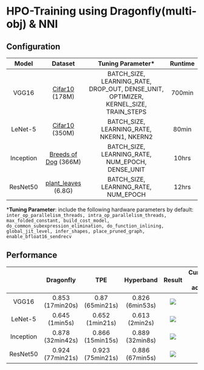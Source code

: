 # HPO-Training using Dragonfly(multi-obj) & NNI

## Configuration

|   Model   |                           Dataset                            |                      Tuning Parameter*                       | Runtime |
| :-------: | :----------------------------------------------------------: | :----------------------------------------------------------: | :-----: |
|   VGG16   | [Cifar10](https://www.tensorflow.org/api_docs/python/tf/keras/datasets/cifar10) (178M) | BATCH_SIZE, LEARNING_RATE, DROP_OUT, DENSE_UNIT, OPTIMIZER, KERNEL_SIZE, TRAIN_STEPS | 700min  |
|  LeNet-5  | [Cifar10 ](https://www.cs.toronto.edu/~kriz/cifar.html)(350M) |          BATCH_SIZE, LEARNING_RATE, NKERN1, NKERN2           |  80min  |
| Inception | [Breeds of Dog](https://www.kaggle.com/careyai/inceptionv3-full-pretrained-model-instructions/data?select=train) (366M) |       BATCH_SIZE, LEARNING_RATE, NUM_EPOCH, DENSE_UNIT       |  10hrs  |
| ResNet50  | [plant_leaves](https://www.tensorflow.org/datasets/catalog/plant_leaves) (6.8G) |             BATCH_SIZE, LEARNING_RATE, NUM_EPOCH             |  12hrs  |

***Tuning Parameter**: include the following hardware parameters by default: ``inter_op_parallelism_threads, intra_op_parallelism_threads, max_folded_constant, build_cost_model, do_common_subexpression_elimination, do_function_inlining, global_jit_level, infer_shapes, place_pruned_graph, enable_bfloat16_sendrecv``

## Performance

|           |    Dragonfly     |       TPE        |    Hyperband    |                            Result                            |                   Cumulative Best accuracy                   |
| :-------: | :--------------: | :--------------: | :-------------: | :----------------------------------------------------------: | :----------------------------------------------------------: |
|   VGG16   | 0.853 (17min20s) | 0.87 (65min21s)  | 0.826 (6min53s) | ![](https://lh3.googleusercontent.com/-rBBWlBI47ZE/XvMsgNYl7FI/AAAAAAAAAPQ/qQglaGHuxK8H3yBPfsjYLQ8byfXVGvA9QCK8BGAsYHg/s512/2020-06-24.png) | ![](https://lh3.googleusercontent.com/-dnw077p5pCM/Xu8QbwcV73I/AAAAAAAAANk/8W2gsUGNMBYmYmCcBnyPoU6itFGdVjLFgCK8BGAsYHg/s512/2020-06-21.png) |
|  LeNet-5  |  0.645 (1min5s)  | 0.652 (1min21s)  | 0.613 (2min2s)  | ![](https://lh3.googleusercontent.com/-Zwp1028BOks/XvMsZkG6FVI/AAAAAAAAAPM/AgUmmyJH8zUcgdFLUlT8-br0J823nOxKwCK8BGAsYHg/s512/2020-06-24.png) | ![](https://lh3.googleusercontent.com/-Bo22LOKSOO0/XvEEBGtQpVI/AAAAAAAAAOE/FHksoSUg7WcERRFlJPShSQST0ovau7wZACK8BGAsYHg/s512/2020-06-22.png) |
| Inception | 0.878 (32min42s) | 0.866 (15min15s) | 0.889 (32min8s) | ![](https://lh3.googleusercontent.com/-dmCMjiPqu8M/XvMsQgqY5pI/AAAAAAAAAPI/4UxL-CaywQsRJb17bP1S96UcMFaRWAFxQCK8BGAsYHg/s512/2020-06-24.png) | ![](https://lh3.googleusercontent.com/-g7AWvZQ5YF8/Xuu7IxlwPdI/AAAAAAAAAhw/L34Sw9Z0jv0xrg8BRSC9RKfogI3ziXWowCK8BGAsYHg/s512/2020-06-18.png) |
| ResNet50  | 0.924 (77min21s) | 0.923 (75min21s) | 0.886 (67min5s) | ![](https://lh3.googleusercontent.com/-9pIHqTL3Zi0/XvMr-gHilXI/AAAAAAAAAPA/iXxC7JbekYEE1uUDvAMi1p9bL0gz06DnwCK8BGAsYHg/s512/2020-06-24.png) | ![](https://lh3.googleusercontent.com/-0o4gDW65aQ8/Xuu7X9KZ1JI/AAAAAAAAAh4/Zg9fmmxLAAklY1yr509itEPjphfURw5tQCK8BGAsYHg/s512/2020-06-18.png) |

